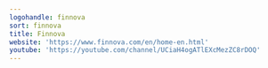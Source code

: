 ```yaml
---
logohandle: finnova
sort: finnova
title: Finnova
website: 'https://www.finnova.com/en/home-en.html'
youtube: 'https://youtube.com/channel/UCiaH4ogATlEXcMezZC8rDOQ'
---
```


